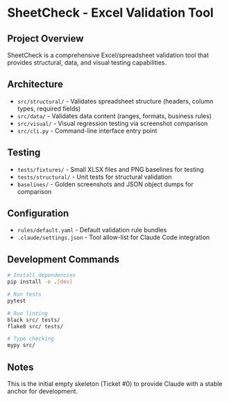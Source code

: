 # SheetCheck - Excel Validation Tool

## Project Overview
SheetCheck is a comprehensive Excel/spreadsheet validation tool that provides structural, data, and visual testing capabilities.

## Architecture
- `src/structural/` - Validates spreadsheet structure (headers, column types, required fields)
- `src/data/` - Validates data content (ranges, formats, business rules)  
- `src/visual/` - Visual regression testing via screenshot comparison
- `src/cli.py` - Command-line interface entry point

## Testing
- `tests/fixtures/` - Small XLSX files and PNG baselines for testing
- `tests/structural/` - Unit tests for structural validation
- `baselines/` - Golden screenshots and JSON object dumps for comparison

## Configuration
- `rules/default.yaml` - Default validation rule bundles
- `.claude/settings.json` - Tool allow-list for Claude Code integration

## Development Commands
```bash
# Install dependencies
pip install -e .[dev]

# Run tests
pytest

# Run linting
black src/ tests/
flake8 src/ tests/

# Type checking
mypy src/
```

## Notes
This is the initial empty skeleton (Ticket #0) to provide Claude with a stable anchor for development.